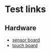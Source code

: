 # Test links
## Hardware
- [sensor board](sensors.html?board=btb8&toolbar=true)
- [touch board](sensors.html?board=tb&toolbar=true)
